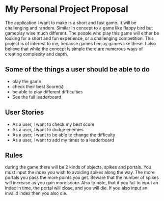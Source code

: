 # My Personal Project Proposal

The application I want to make is a short and fast game. It will be challenging and random. Similar in concept to a game like flappy bird but gameplay wise much different. The people who play this game will either be looking for a short and fun experience, or a challenging competition. This project is of interest to me, because games I enjoy games like these. I also believe that while the concept is simple there are numerous ways of creating complexity and depth. 



## Some of the things a user should be able to do
- play the game
- check their best Score(s)
- be able to play different difficulties
- See the full leaderboard



## User Stories
- As a user, I want to check my best score
- As a user, I want to dodge enemies
- As a user, I want to be able to change the difficulty
- As a user, I want to add my times to a leaderboard




## Rules
during the game there will be 2 kinds of objects, spikes and portals.
You must input the index you wish to avoiding spikes along the way. The more portals you pass the more points you get.
Beware that the number of spikes will increase as you gain more score.
Also to note, that if you fail to input an index in time, the portal will close, and you will die.
If you also input an invalid index then you also die.